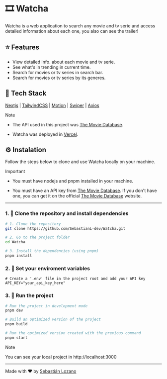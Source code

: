 # 🎞️ Watcha

Watcha is a web application to search any movie and tv serie and access detailed information about each one, you  also can see the trailer!

## ⭐ Features
- View detailed info. about each movie and tv serie.
- See what's in trending in current time.
- Search for movies or tv series in search bar.
- Search for movies or tv series by its generes.

## 🚀 Tech Stack
[Nextjs](https://nextjs.org/) | [TailwindCSS](https://tailwindcss.com/) | [Motion](https://motion.dev/) | [Swiper](https://swiperjs.com/) | [Axios](https://axios-http.com/es/)

>[!NOTE]
>- The API used in this project was [The Movie Database](https://www.themoviedb.org/).
>
>- Watcha was deployed in [Vercel](https://vercel.com/).

## ⚙️ Instalation

Follow the steps below to clone and use Watcha locally on your machine.

>[!IMPORTANT]
>- You must have nodejs and pnpm installed in your machine.
>
>- You must have an API key from [The Movie Database](https://www.themoviedb.org/). If you don't have one, you can get it on the official [The Movie Database](https://www.themoviedb.org/) website.

---

### 1. 📂 Clone the repository and install dependencies

```bash
# 1. Clone the repository
git clone https://github.com/SebastianL-dev/Watcha.git

# 2. Go to the project folder
cd Watcha

# 3. Install the dependencies (using pnpm)
pnpm install
```

### 2. 🌱 Set your enviroment variables

```env
# Create a '.env' file in the project root and add your API key
API_KEY="your_api_key_here"
```

### 3. 🎉 Run the project

```bash
# Run the project in development mode
pnpm dev

# Build an optimized version of the project
pnpm build

# Run the optimized version created with the previous command
pnpm start
```

>[!NOTE]
>You can see your local project in http://localhost:3000

---

Made with ♥️ by [Sebastián Lozano](https://www.instagram.com/sebastianl_dev/)
